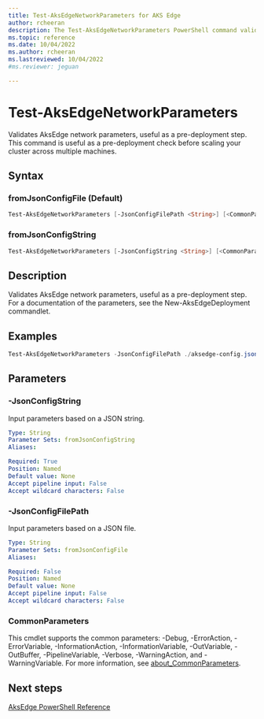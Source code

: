```yaml
---
title: Test-AksEdgeNetworkParameters for AKS Edge
author: rcheeran
description: The Test-AksEdgeNetworkParameters PowerShell command validates AKS Edge network parameters,
ms.topic: reference
ms.date: 10/04/2022
ms.author: rcheeran 
ms.lastreviewed: 10/04/2022
#ms.reviewer: jeguan

---
```


# Test-AksEdgeNetworkParameters

Validates AksEdge network parameters, useful as a pre-deployment step. This command is useful as a pre-deployment check before scaling your cluster across multiple machines. 

## Syntax

### fromJsonConfigFile (Default)

```powershell
Test-AksEdgeNetworkParameters [-JsonConfigFilePath <String>] [<CommonParameters>]
```

### fromJsonConfigString

```powershell
Test-AksEdgeNetworkParameters [-JsonConfigString <String>] [<CommonParameters>]
```

## Description

Validates AksEdge network parameters, useful as a pre-deployment step.
For a documentation of the
parameters, see the New-AksEdgeDeployment commandlet.

## Examples


```powershell
Test-AksEdgeNetworkParameters -JsonConfigFilePath ./aksedge-config.json
```

## Parameters

### -JsonConfigString

Input parameters based on a JSON string.

```yaml
Type: String
Parameter Sets: fromJsonConfigString
Aliases:

Required: True
Position: Named
Default value: None
Accept pipeline input: False
Accept wildcard characters: False
```

### -JsonConfigFilePath

Input parameters based on a JSON file.

```yaml
Type: String
Parameter Sets: fromJsonConfigFile
Aliases:

Required: False
Position: Named
Default value: None
Accept pipeline input: False
Accept wildcard characters: False
```

### CommonParameters

This cmdlet supports the common parameters: -Debug, -ErrorAction, -ErrorVariable, -InformationAction, -InformationVariable, -OutVariable, -OutBuffer, -PipelineVariable, -Verbose, -WarningAction, and -WarningVariable. For more information, see [about_CommonParameters](https://go.microsoft.com/fwlink/?LinkID=113216).

## Next steps

[AksEdge PowerShell Reference](./index.md)
